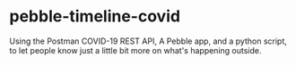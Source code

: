 # pebble-timeline-covid
Using the Postman COVID-19 REST API, A Pebble app, and a python script, to let people know just a little bit more on what's happening outside.
